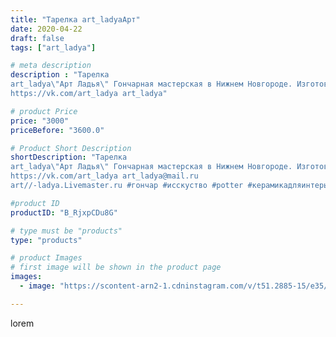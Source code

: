 ```yaml
---
title: "Тарелка art_ladyaАрт"
date: 2020-04-22
draft: false
tags: ["art_ladya"]

# meta description
description : "Тарелка
art_ladya\"Арт Ладья\" Гончарная мастерская в Нижнем Новгороде. Изготовление керамики и мастер//-классы по обучению. 
https://vk.com/art_ladya art_ladya"

# product Price
price: "3000"
priceBefore: "3600.0"

# Product Short Description
shortDescription: "Тарелка
art_ladya\"Арт Ладья\" Гончарная мастерская в Нижнем Новгороде. Изготовление керамики и мастер//-классы по обучению. 
https://vk.com/art_ladya art_ladya@mail.ru 
art//-ladya.Livemaster.ru #гончар #исскуство #potter #керамикадляинтерьера #керамикаручнаяработа #гончарнаямастерская #handmade #посудаизглины #керамика #гончарнаяпосуда #эксклюзивнаякерамика #dishes #decor #ceramicar #роспись #claygoods #тарелкароспись #earthenware #ceramic #design #restaurant #ceramicart #нижнийновгород #авторскаякерамика #bowl #dish #тарелка #plate"

#product ID
productID: "B_RjxpCDu8G"

# type must be "products"
type: "products"

# product Images
# first image will be shown in the product page
images:
  - image: "https://scontent-arn2-1.cdninstagram.com/v/t51.2885-15/e35/94235920_2893781377366773_6666277451655565867_n.jpg?se=7&tp=1&_nc_ht=scontent-arn2-1.cdninstagram.com&_nc_cat=109&_nc_ohc=QZXuaWQ_gwcAX8I3X_M&ccb=7-4&oh=77ca7075320c1ec07dbaa43512c5457e&oe=6085084E&_nc_sid=86f79a&ig_cache_key=MjI5Mjc3MTAyODI0ODQ4OTczNA%3D%3D.2-ccb7-4"

---
```

lorem
